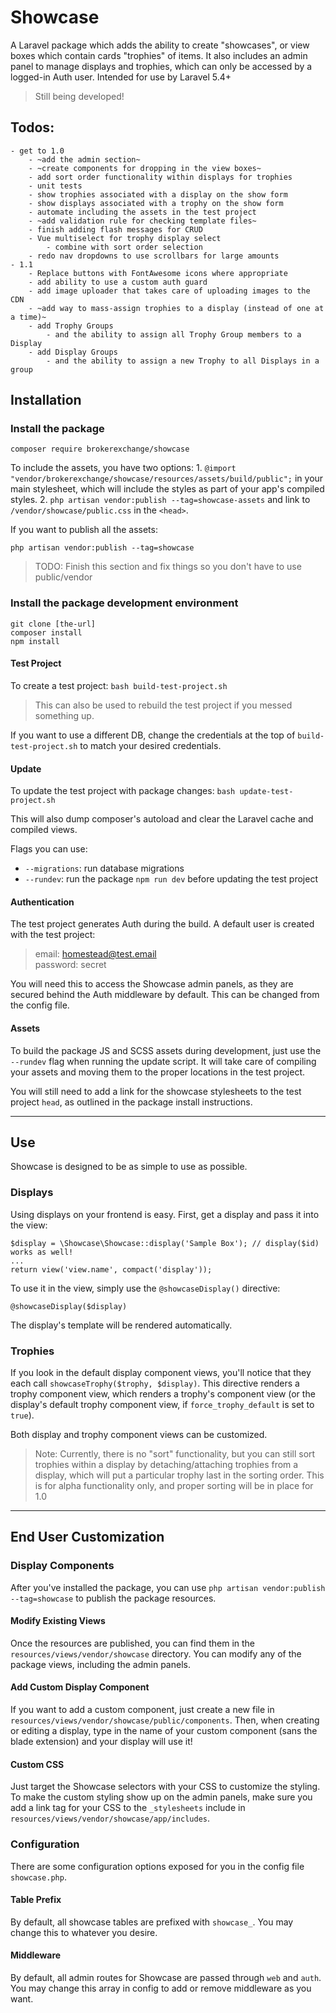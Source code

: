 # Showcase

A Laravel package which adds the ability to create "showcases", or view boxes which contain cards "trophies" of items. It also includes an admin panel to manage displays and trophies, which can only be accessed by a logged-in Auth user. Intended for use by Laravel 5.4+

> Still being developed!

## Todos:
    - get to 1.0
        - ~add the admin section~
        - ~create components for dropping in the view boxes~
        - add sort order functionality within displays for trophies
        - unit tests
        - show trophies associated with a display on the show form
        - show displays associated with a trophy on the show form
        - automate including the assets in the test project
        - ~add validation rule for checking template files~
        - finish adding flash messages for CRUD
        - Vue multiselect for trophy display select
            - combine with sort order selection
        - redo nav dropdowns to use scrollbars for large amounts
    - 1.1
        - Replace buttons with FontAwesome icons where appropriate
        - add ability to use a custom auth guard
        - add image uploader that takes care of uploading images to the CDN
        - ~add way to mass-assign trophies to a display (instead of one at a time)~
        - add Trophy Groups
            - and the ability to assign all Trophy Group members to a Display
        - add Display Groups
            - and the ability to assign a new Trophy to all Displays in a group

## Installation

### Install the package

```
composer require brokerexchange/showcase
```

To include the assets, you have two options:
    1. `@import "vendor/brokerexchange/showcase/resources/assets/build/public";` in your main stylesheet, which will include the styles as part of your app's compiled styles.
    2. `php artisan vendor:publish --tag=showcase-assets` and link to `/vendor/showcase/public.css` in the `<head>`.

If you want to publish all the assets:
```
php artisan vendor:publish --tag=showcase
```

> TODO: Finish this section and fix things so you don't have to use public/vendor

### Install the package development environment

```
git clone [the-url]
composer install
npm install
```

#### Test Project
To create a test project:
`bash build-test-project.sh`

> This can also be used to rebuild the test project if you messed something up.

If you want to use a different DB, change the credentials at the top of `build-test-project.sh` to match your desired credentials.

#### Update
To update the test project with package changes:
`bash update-test-project.sh`

This will also dump composer's autoload and clear the Laravel cache and compiled views.

Flags you can use:
- `--migrations`: run database migrations
- `--rundev`: run the package `npm run dev` before updating the test project

#### Authentication
The test project generates Auth during the build. A default user is created with the test project:

> email: homestead@test.email <br>
> password: secret

You will need this to access the Showcase admin panels, as they are secured behind the Auth middleware by default. This can be changed from the config file.

#### Assets
To build the package JS and SCSS assets during development, just use the `--rundev` flag when running the update script. It will take care of compiling your assets and moving them to the proper locations in the test project.

You will still need to add a link for the showcase stylesheets to the test project `head`, as outlined in the package install instructions.

---

## Use

Showcase is designed to be as simple to use as possible.

### Displays
Using displays on your frontend is easy. First, get a display and pass it into the view:

```
$display = \Showcase\Showcase::display('Sample Box'); // display($id) works as well!
...
return view('view.name', compact('display'));
```

To use it in the view, simply use the `@showcaseDisplay()` directive:

```
@showcaseDisplay($display)
```

The display's template will be rendered automatically.

### Trophies

If you look in the default display component views, you'll notice that they each call `showcaseTrophy($trophy, $display)`. This directive renders a trophy component view, which renders a trophy's component view (or the display's default trophy component view, if `force_trophy_default` is set to `true`).

Both display and trophy component views can be customized.

> Note: Currently, there is no "sort" functionality, but you can still sort trophies within a display by detaching/attaching trophies from a display, which will put a particular trophy last in the sorting order. This is for alpha functionality only, and proper sorting will be in place for 1.0

---

## End User Customization

### Display Components
After you've installed the package, you can use `php artisan vendor:publish --tag=showcase` to publish the package resources.

#### Modify Existing Views
Once the resources are published, you can find them in the `resources/views/vendor/showcase` directory. You can modify any of the package views, including the admin panels.

#### Add Custom Display Component
If you want to add a custom component, just create a new file in `resources/views/vendor/showcase/public/components`. Then, when creating or editing a display, type in the name of your custom component (sans the blade extension) and your display will use it!

#### Custom CSS
Just target the Showcase selectors with your CSS to customize the styling. To make the custom styling show up on the admin panels, make sure you add a link tag for your CSS to the `_stylesheets` include in `resources/views/vendor/showcase/app/includes`.

### Configuration
There are some configuration options exposed for you in the config file `showcase.php`.

#### Table Prefix
By default, all showcase tables are prefixed with `showcase_`. You may change this to whatever you desire.

#### Middleware
By default, all admin routes for Showcase are passed through `web` and `auth`. You may change this array in config to add or remove middleware as you want.